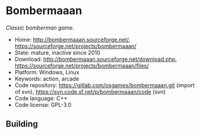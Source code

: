 # Bombermaaan

_Classic bomberman game._

- Home: http://bombermaaan.sourceforge.net/, https://sourceforge.net/projects/bombermaaan/
- State: mature, inactive since 2010 
- Download: http://bombermaaan.sourceforge.net/download.php, https://sourceforge.net/projects/bombermaaan/files/
- Platform: Windows, Linux
- Keywords: action, arcade
- Code repository: https://gitlab.com/osgames/bombermaaan.git (import of svn), https://svn.code.sf.net/p/bombermaaan/code (svn)
- Code language: C++
- Code license: GPL-3.0

## Building

